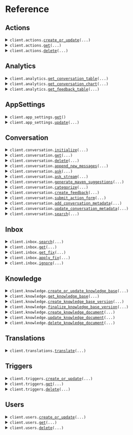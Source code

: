 # Reference
## Actions
<details><summary><code>client.actions.<a href="src/mavenagi/actions/client.py">create_or_update</a>(...)</code></summary>
<dl>
<dd>

#### 📝 Description

<dl>
<dd>

<dl>
<dd>

Update an action or create it if it doesn't exist
</dd>
</dl>
</dd>
</dl>

#### 🔌 Usage

<dl>
<dd>

<dl>
<dd>

```python
from mavenagi import MavenAGI
from mavenagi.commons import EntityIdBase, Precondition_Group, Precondition_User

client = MavenAGI(
    organization_id="YOUR_ORGANIZATION_ID",
    agent_id="YOUR_AGENT_ID",
    app_id="YOUR_APP_ID",
    app_secret="YOUR_APP_SECRET",
)
client.actions.create_or_update(
    action_id=EntityIdBase(
        reference_id="get-balance",
    ),
    name="Get the user's balance",
    description="This action calls an API to get the user's current balance.",
    user_interaction_required=False,
    user_form_parameters=[],
    precondition=Precondition_Group(
        operator="AND",
        preconditions=[
            Precondition_User(
                key="userKey",
            ),
            Precondition_User(
                key="userKey2",
            ),
        ],
    ),
    language="en",
)

```
</dd>
</dl>
</dd>
</dl>

#### ⚙️ Parameters

<dl>
<dd>

<dl>
<dd>

**action_id:** `EntityIdBase` — ID that uniquely identifies this action
    
</dd>
</dl>

<dl>
<dd>

**name:** `str` — The name of the action. This is displayed to the end user as part of forms when user interaction is required. It is also used to help Maven decide if the action is relevant to a conversation.
    
</dd>
</dl>

<dl>
<dd>

**description:** `str` — The description of the action. Must be less than 1024 characters. This helps Maven decide if the action is relevant to a conversation and is not displayed directly to the end user. Descriptions are used by the LLM.
    
</dd>
</dl>

<dl>
<dd>

**user_interaction_required:** `bool` — Whether the action requires user interaction to execute. If false, and all of the required action parameters are known, the LLM may call the action automatically. If true, an conversations ask call will return a BotActionFormResponse which must be submitted by an API caller. API callers must display a button with the buttonName label to confirm the user's intent.
    
</dd>
</dl>

<dl>
<dd>

**user_form_parameters:** `typing.Sequence[ActionParameter]` — The parameters that the action uses as input. An action will only be executed when all of the required parameters are provided. During execution, actions all have access to the full Conversation and User objects. Parameter values may be inferred from the user's conversation by the LLM.
    
</dd>
</dl>

<dl>
<dd>

**button_name:** `typing.Optional[str]` — When user interaction is required, the name of the button that is shown to the end user to confirm execution of the action. Defaults to "Submit" if not supplied.
    
</dd>
</dl>

<dl>
<dd>

**precondition:** `typing.Optional[Precondition]` — The preconditions that must be met for an action to be relevant to a conversation. Can be used to restrict actions to certain types of users.
    
</dd>
</dl>

<dl>
<dd>

**language:** `typing.Optional[str]` — The ISO 639-1 code for the language used in all fields of this action. Will be derived using the description's text if not specified.
    
</dd>
</dl>

<dl>
<dd>

**request_options:** `typing.Optional[RequestOptions]` — Request-specific configuration.
    
</dd>
</dl>
</dd>
</dl>


</dd>
</dl>
</details>

<details><summary><code>client.actions.<a href="src/mavenagi/actions/client.py">get</a>(...)</code></summary>
<dl>
<dd>

#### 📝 Description

<dl>
<dd>

<dl>
<dd>

Get an action by its supplied ID
</dd>
</dl>
</dd>
</dl>

#### 🔌 Usage

<dl>
<dd>

<dl>
<dd>

```python
from mavenagi import MavenAGI

client = MavenAGI(
    organization_id="YOUR_ORGANIZATION_ID",
    agent_id="YOUR_AGENT_ID",
    app_id="YOUR_APP_ID",
    app_secret="YOUR_APP_SECRET",
)
client.actions.get(
    action_reference_id="get-balance",
)

```
</dd>
</dl>
</dd>
</dl>

#### ⚙️ Parameters

<dl>
<dd>

<dl>
<dd>

**action_reference_id:** `str` — The reference ID of the action to get. All other entity ID fields are inferred from the request.
    
</dd>
</dl>

<dl>
<dd>

**request_options:** `typing.Optional[RequestOptions]` — Request-specific configuration.
    
</dd>
</dl>
</dd>
</dl>


</dd>
</dl>
</details>

<details><summary><code>client.actions.<a href="src/mavenagi/actions/client.py">delete</a>(...)</code></summary>
<dl>
<dd>

#### 📝 Description

<dl>
<dd>

<dl>
<dd>

Delete an action
</dd>
</dl>
</dd>
</dl>

#### 🔌 Usage

<dl>
<dd>

<dl>
<dd>

```python
from mavenagi import MavenAGI

client = MavenAGI(
    organization_id="YOUR_ORGANIZATION_ID",
    agent_id="YOUR_AGENT_ID",
    app_id="YOUR_APP_ID",
    app_secret="YOUR_APP_SECRET",
)
client.actions.delete(
    action_reference_id="get-balance",
)

```
</dd>
</dl>
</dd>
</dl>

#### ⚙️ Parameters

<dl>
<dd>

<dl>
<dd>

**action_reference_id:** `str` — The reference ID of the action to unregister. All other entity ID fields are inferred from the request.
    
</dd>
</dl>

<dl>
<dd>

**request_options:** `typing.Optional[RequestOptions]` — Request-specific configuration.
    
</dd>
</dl>
</dd>
</dl>


</dd>
</dl>
</details>

## Analytics
<details><summary><code>client.analytics.<a href="src/mavenagi/analytics/client.py">get_conversation_table</a>(...)</code></summary>
<dl>
<dd>

#### 📝 Description

<dl>
<dd>

<dl>
<dd>

Retrieves structured conversation data formatted as a table, allowing users to group, filter, and define specific metrics to display as columns.
</dd>
</dl>
</dd>
</dl>

#### 🔌 Usage

<dl>
<dd>

<dl>
<dd>

```python
from mavenagi import MavenAGI
from mavenagi.analytics import (
    ConversationColumnDefinition,
    ConversationGroupBy,
    ConversationMetric_Average,
    ConversationMetric_Count,
    ConversationMetric_Percentile,
)
from mavenagi.conversation import ConversationFilter

client = MavenAGI(
    organization_id="YOUR_ORGANIZATION_ID",
    agent_id="YOUR_AGENT_ID",
    app_id="YOUR_APP_ID",
    app_secret="YOUR_APP_SECRET",
)
client.analytics.get_conversation_table(
    conversation_filter=ConversationFilter(
        languages=["en", "es"],
    ),
    time_grouping="DAY",
    field_groupings=[
        ConversationGroupBy(
            field="Category",
        )
    ],
    column_definitions=[
        ConversationColumnDefinition(
            header="count",
            metric=ConversationMetric_Count(),
        ),
        ConversationColumnDefinition(
            header="avg_first_response_time",
            metric=ConversationMetric_Average(
                target_field="FirstResponseTime",
            ),
        ),
        ConversationColumnDefinition(
            header="percentile_handle_time",
            metric=ConversationMetric_Percentile(
                target_field="HandleTime",
                percentile=25.0,
            ),
        ),
    ],
)

```
</dd>
</dl>
</dd>
</dl>

#### ⚙️ Parameters

<dl>
<dd>

<dl>
<dd>

**field_groupings:** `typing.Sequence[ConversationGroupBy]` 

Specifies the fields by which data should be grouped. Each unique combination forms a row.
If multiple fields are provided, the result is grouped by their unique value combinations.
If empty, all data is aggregated into a single row. |
Note: The field `CreatedAt` should not be used here, all time-based grouping should be done using the `timeGrouping` field.
    
</dd>
</dl>

<dl>
<dd>

**column_definitions:** `typing.Sequence[ConversationColumnDefinition]` — Specifies the metrics to be displayed as columns. Column headers act as keys, with computed metric values as their mapped values. There needs to be at least one column definition in the table request.
    
</dd>
</dl>

<dl>
<dd>

**time_grouping:** `typing.Optional[TimeInterval]` — Defines the time interval for grouping data. If specified, data is grouped accordingly  based on the time they were created. Example: If set to "DAY," data will be aggregated by day.
    
</dd>
</dl>

<dl>
<dd>

**conversation_filter:** `typing.Optional[ConversationFilter]` — Optional filter applied to refine the conversation data before processing.
    
</dd>
</dl>

<dl>
<dd>

**request_options:** `typing.Optional[RequestOptions]` — Request-specific configuration.
    
</dd>
</dl>
</dd>
</dl>


</dd>
</dl>
</details>

<details><summary><code>client.analytics.<a href="src/mavenagi/analytics/client.py">get_conversation_chart</a>(...)</code></summary>
<dl>
<dd>

#### 📝 Description

<dl>
<dd>

<dl>
<dd>

Fetches conversation data visualized in a chart format. Supported chart types include pie chart, date histogram, and stacked bar charts.
</dd>
</dl>
</dd>
</dl>

#### 🔌 Usage

<dl>
<dd>

<dl>
<dd>

```python
from mavenagi import MavenAGI
from mavenagi.analytics import (
    ConversationChartRequest_BarChart,
    ConversationGroupBy,
    ConversationMetric_Count,
)
from mavenagi.conversation import ConversationFilter

client = MavenAGI(
    organization_id="YOUR_ORGANIZATION_ID",
    agent_id="YOUR_AGENT_ID",
    app_id="YOUR_APP_ID",
    app_secret="YOUR_APP_SECRET",
)
client.analytics.get_conversation_chart(
    request=ConversationChartRequest_BarChart(
        conversation_filter=ConversationFilter(
            languages=["en", "es"],
        ),
        bar_definition=ConversationGroupBy(
            field="Category",
        ),
        metric=ConversationMetric_Count(),
        vertical_grouping=ConversationGroupBy(
            field="ResolutionStatus",
        ),
    ),
)

```
</dd>
</dl>
</dd>
</dl>

#### ⚙️ Parameters

<dl>
<dd>

<dl>
<dd>

**request:** `ConversationChartRequest` 
    
</dd>
</dl>

<dl>
<dd>

**request_options:** `typing.Optional[RequestOptions]` — Request-specific configuration.
    
</dd>
</dl>
</dd>
</dl>


</dd>
</dl>
</details>

<details><summary><code>client.analytics.<a href="src/mavenagi/analytics/client.py">get_feedback_table</a>(...)</code></summary>
<dl>
<dd>

#### 📝 Description

<dl>
<dd>

<dl>
<dd>

Retrieves structured feedback data formatted as a table, allowing users to group, filter,  and define specific metrics to display as columns.
</dd>
</dl>
</dd>
</dl>

#### 🔌 Usage

<dl>
<dd>

<dl>
<dd>

```python
from mavenagi import MavenAGI
from mavenagi.analytics import (
    FeedbackColumnDefinition,
    FeedbackGroupBy,
    FeedbackMetric_Count,
)
from mavenagi.conversation import FeedbackFilter

client = MavenAGI(
    organization_id="YOUR_ORGANIZATION_ID",
    agent_id="YOUR_AGENT_ID",
    app_id="YOUR_APP_ID",
    app_secret="YOUR_APP_SECRET",
)
client.analytics.get_feedback_table(
    feedback_filter=FeedbackFilter(
        types=["THUMBS_UP", "INSERT"],
    ),
    field_groupings=[
        FeedbackGroupBy(
            field="CreatedBy",
        )
    ],
    column_definitions=[
        FeedbackColumnDefinition(
            header="feedback_count",
            metric=FeedbackMetric_Count(),
        )
    ],
)

```
</dd>
</dl>
</dd>
</dl>

#### ⚙️ Parameters

<dl>
<dd>

<dl>
<dd>

**field_groupings:** `typing.Sequence[FeedbackGroupBy]` 

Specifies the fields by which data should be grouped. Each unique combination forms a row. 
If multiple fields are provided, the result is grouped by their unique value combinations. 
If empty, all data is aggregated into a single row. 
Note: The field CreatedAt should not be used here, all the time-based grouping should be done using the timeGrouping field.
    
</dd>
</dl>

<dl>
<dd>

**column_definitions:** `typing.Sequence[FeedbackColumnDefinition]` 

Specifies the metrics to be displayed as columns.
Column headers act as keys, with computed metric values as their mapped values.
There needs to be at least one column definition in the table request.
    
</dd>
</dl>

<dl>
<dd>

**time_grouping:** `typing.Optional[TimeInterval]` 

Defines the time interval for grouping data. If specified, data is grouped accordingly based on the time they were created.
 Example: If set to "DAY," data will be aggregated by day.
    
</dd>
</dl>

<dl>
<dd>

**feedback_filter:** `typing.Optional[FeedbackFilter]` — Optional filter applied to refine the feedback data before processing.
    
</dd>
</dl>

<dl>
<dd>

**request_options:** `typing.Optional[RequestOptions]` — Request-specific configuration.
    
</dd>
</dl>
</dd>
</dl>


</dd>
</dl>
</details>

## AppSettings
<details><summary><code>client.app_settings.<a href="src/mavenagi/app_settings/client.py">get</a>()</code></summary>
<dl>
<dd>

#### 📝 Description

<dl>
<dd>

<dl>
<dd>

Get app settings set during installation
</dd>
</dl>
</dd>
</dl>

#### 🔌 Usage

<dl>
<dd>

<dl>
<dd>

```python
from mavenagi import MavenAGI

client = MavenAGI(
    organization_id="YOUR_ORGANIZATION_ID",
    agent_id="YOUR_AGENT_ID",
    app_id="YOUR_APP_ID",
    app_secret="YOUR_APP_SECRET",
)
client.app_settings.get()

```
</dd>
</dl>
</dd>
</dl>

#### ⚙️ Parameters

<dl>
<dd>

<dl>
<dd>

**request_options:** `typing.Optional[RequestOptions]` — Request-specific configuration.
    
</dd>
</dl>
</dd>
</dl>


</dd>
</dl>
</details>

<details><summary><code>client.app_settings.<a href="src/mavenagi/app_settings/client.py">update</a>(...)</code></summary>
<dl>
<dd>

#### 📝 Description

<dl>
<dd>

<dl>
<dd>

Update app settings. Performs a merge of the provided settings with the existing app settings.

- If a new key is provided, it will be added to the app settings.
- If an existing key is provided, it will be updated.
- No keys will be removed.

Note that if an array value is provided it will fully replace an existing value as arrays cannot be merged.
</dd>
</dl>
</dd>
</dl>

#### 🔌 Usage

<dl>
<dd>

<dl>
<dd>

```python
from mavenagi import MavenAGI

client = MavenAGI(
    organization_id="YOUR_ORGANIZATION_ID",
    agent_id="YOUR_AGENT_ID",
    app_id="YOUR_APP_ID",
    app_secret="YOUR_APP_SECRET",
)
client.app_settings.update(
    request={"string": {"key": "value"}},
)

```
</dd>
</dl>
</dd>
</dl>

#### ⚙️ Parameters

<dl>
<dd>

<dl>
<dd>

**request:** `typing.Dict[str, typing.Optional[typing.Any]]` 
    
</dd>
</dl>

<dl>
<dd>

**request_options:** `typing.Optional[RequestOptions]` — Request-specific configuration.
    
</dd>
</dl>
</dd>
</dl>


</dd>
</dl>
</details>

## Conversation
<details><summary><code>client.conversation.<a href="src/mavenagi/conversation/client.py">initialize</a>(...)</code></summary>
<dl>
<dd>

#### 📝 Description

<dl>
<dd>

<dl>
<dd>

Initialize a new conversation. 
Only required if the ask request wishes to supply conversation level data or when syncing to external systems.

Conversations can not be modified using this API. If the conversation already exists then the existing conversation will be returned.

After initialization,
- metadata can be changed using the `updateConversationMetadata` API.
- messages can be added to the conversation with the `appendNewMessages` or `ask` APIs.
</dd>
</dl>
</dd>
</dl>

#### 🔌 Usage

<dl>
<dd>

<dl>
<dd>

```python
from mavenagi import MavenAGI
from mavenagi.commons import EntityIdBase
from mavenagi.conversation import ConversationMessageRequest

client = MavenAGI(
    organization_id="YOUR_ORGANIZATION_ID",
    agent_id="YOUR_AGENT_ID",
    app_id="YOUR_APP_ID",
    app_secret="YOUR_APP_SECRET",
)
client.conversation.initialize(
    conversation_id=EntityIdBase(
        reference_id="referenceId",
    ),
    messages=[
        ConversationMessageRequest(
            user_id=EntityIdBase(
                reference_id="referenceId",
            ),
            text="text",
            user_message_type="USER",
            conversation_message_id=EntityIdBase(
                reference_id="referenceId",
            ),
        ),
        ConversationMessageRequest(
            user_id=EntityIdBase(
                reference_id="referenceId",
            ),
            text="text",
            user_message_type="USER",
            conversation_message_id=EntityIdBase(
                reference_id="referenceId",
            ),
        ),
    ],
)

```
</dd>
</dl>
</dd>
</dl>

#### ⚙️ Parameters

<dl>
<dd>

<dl>
<dd>

**conversation_id:** `EntityIdBase` — An externally supplied ID to uniquely identify this conversation
    
</dd>
</dl>

<dl>
<dd>

**messages:** `typing.Sequence[ConversationMessageRequest]` — The messages in the conversation
    
</dd>
</dl>

<dl>
<dd>

**response_config:** `typing.Optional[ResponseConfig]` — Optional configurations for responses to this conversation
    
</dd>
</dl>

<dl>
<dd>

**subject:** `typing.Optional[str]` — The subject of the conversation
    
</dd>
</dl>

<dl>
<dd>

**url:** `typing.Optional[str]` — The url of the conversation
    
</dd>
</dl>

<dl>
<dd>

**created_at:** `typing.Optional[dt.datetime]` — The date and time the conversation was created
    
</dd>
</dl>

<dl>
<dd>

**updated_at:** `typing.Optional[dt.datetime]` — The date and time the conversation was last updated
    
</dd>
</dl>

<dl>
<dd>

**tags:** `typing.Optional[typing.Set[str]]` — The tags of the conversation. Used for filtering in Agent Designer.
    
</dd>
</dl>

<dl>
<dd>

**metadata:** `typing.Optional[typing.Dict[str, str]]` — The metadata of the conversation supplied by the app which created the conversation.
    
</dd>
</dl>

<dl>
<dd>

**request_options:** `typing.Optional[RequestOptions]` — Request-specific configuration.
    
</dd>
</dl>
</dd>
</dl>


</dd>
</dl>
</details>

<details><summary><code>client.conversation.<a href="src/mavenagi/conversation/client.py">get</a>(...)</code></summary>
<dl>
<dd>

#### 📝 Description

<dl>
<dd>

<dl>
<dd>

Get a conversation
</dd>
</dl>
</dd>
</dl>

#### 🔌 Usage

<dl>
<dd>

<dl>
<dd>

```python
from mavenagi import MavenAGI

client = MavenAGI(
    organization_id="YOUR_ORGANIZATION_ID",
    agent_id="YOUR_AGENT_ID",
    app_id="YOUR_APP_ID",
    app_secret="YOUR_APP_SECRET",
)
client.conversation.get(
    conversation_id="conversationId",
)

```
</dd>
</dl>
</dd>
</dl>

#### ⚙️ Parameters

<dl>
<dd>

<dl>
<dd>

**conversation_id:** `str` — The ID of the conversation to get
    
</dd>
</dl>

<dl>
<dd>

**app_id:** `typing.Optional[str]` — The App ID of the conversation to get. If not provided the ID of the calling app will be used.
    
</dd>
</dl>

<dl>
<dd>

**request_options:** `typing.Optional[RequestOptions]` — Request-specific configuration.
    
</dd>
</dl>
</dd>
</dl>


</dd>
</dl>
</details>

<details><summary><code>client.conversation.<a href="src/mavenagi/conversation/client.py">delete</a>(...)</code></summary>
<dl>
<dd>

#### 📝 Description

<dl>
<dd>

<dl>
<dd>

Wipes a conversation of all user data. 
The conversation ID will still exist and non-user specific data will still be retained. 
Attempts to modify or add messages to the conversation will throw an error. 

<Warning>This is a destructive operation and cannot be undone. <br/><br/>
The exact fields cleared include: the conversation subject, userRequest, agentResponse. 
As well as the text response, followup questions, and backend LLM prompt of all messages.</Warning>
</dd>
</dl>
</dd>
</dl>

#### 🔌 Usage

<dl>
<dd>

<dl>
<dd>

```python
from mavenagi import MavenAGI

client = MavenAGI(
    organization_id="YOUR_ORGANIZATION_ID",
    agent_id="YOUR_AGENT_ID",
    app_id="YOUR_APP_ID",
    app_secret="YOUR_APP_SECRET",
)
client.conversation.delete(
    conversation_id="conversation-0",
    reason="GDPR deletion request 1234.",
)

```
</dd>
</dl>
</dd>
</dl>

#### ⚙️ Parameters

<dl>
<dd>

<dl>
<dd>

**conversation_id:** `str` — The ID of the conversation to delete
    
</dd>
</dl>

<dl>
<dd>

**reason:** `str` — The reason for deleting the conversation. This message will replace all user messages in the conversation.
    
</dd>
</dl>

<dl>
<dd>

**app_id:** `typing.Optional[str]` — The App ID of the conversation to delete. If not provided the ID of the calling app will be used.
    
</dd>
</dl>

<dl>
<dd>

**request_options:** `typing.Optional[RequestOptions]` — Request-specific configuration.
    
</dd>
</dl>
</dd>
</dl>


</dd>
</dl>
</details>

<details><summary><code>client.conversation.<a href="src/mavenagi/conversation/client.py">append_new_messages</a>(...)</code></summary>
<dl>
<dd>

#### 📝 Description

<dl>
<dd>

<dl>
<dd>

Append messages to an existing conversation. The conversation must be initialized first. If a message with the same ID already exists, it will be ignored. Messages do not allow modification.
</dd>
</dl>
</dd>
</dl>

#### 🔌 Usage

<dl>
<dd>

<dl>
<dd>

```python
from mavenagi import MavenAGI
from mavenagi.commons import EntityIdBase
from mavenagi.conversation import ConversationMessageRequest

client = MavenAGI(
    organization_id="YOUR_ORGANIZATION_ID",
    agent_id="YOUR_AGENT_ID",
    app_id="YOUR_APP_ID",
    app_secret="YOUR_APP_SECRET",
)
client.conversation.append_new_messages(
    conversation_id="conversationId",
    request=[
        ConversationMessageRequest(
            user_id=EntityIdBase(
                reference_id="referenceId",
            ),
            text="text",
            user_message_type="USER",
            conversation_message_id=EntityIdBase(
                reference_id="referenceId",
            ),
        ),
        ConversationMessageRequest(
            user_id=EntityIdBase(
                reference_id="referenceId",
            ),
            text="text",
            user_message_type="USER",
            conversation_message_id=EntityIdBase(
                reference_id="referenceId",
            ),
        ),
    ],
)

```
</dd>
</dl>
</dd>
</dl>

#### ⚙️ Parameters

<dl>
<dd>

<dl>
<dd>

**conversation_id:** `str` — The ID of the conversation to append messages to
    
</dd>
</dl>

<dl>
<dd>

**request:** `typing.Sequence[ConversationMessageRequest]` 
    
</dd>
</dl>

<dl>
<dd>

**request_options:** `typing.Optional[RequestOptions]` — Request-specific configuration.
    
</dd>
</dl>
</dd>
</dl>


</dd>
</dl>
</details>

<details><summary><code>client.conversation.<a href="src/mavenagi/conversation/client.py">ask</a>(...)</code></summary>
<dl>
<dd>

#### 📝 Description

<dl>
<dd>

<dl>
<dd>

Get an answer from Maven for a given user question. If the user question or its answer already exists, 
they will be reused and will not be updated. Messages do not allow modification once generated. 

Concurrency Behavior:
- If another API call is made for the same user question while a response is mid-stream, partial answers may be returned.
- The second caller will receive a truncated or partial response depending on where the first stream is in its processing. The first caller's stream will remain unaffected and continue delivering the full response.

Known Limitation:
- The API does not currently expose metadata indicating whether a response or message is incomplete. This will be addressed in a future update.
</dd>
</dl>
</dd>
</dl>

#### 🔌 Usage

<dl>
<dd>

<dl>
<dd>

```python
from mavenagi import MavenAGI
from mavenagi.commons import EntityIdBase
from mavenagi.conversation import Attachment

client = MavenAGI(
    organization_id="YOUR_ORGANIZATION_ID",
    agent_id="YOUR_AGENT_ID",
    app_id="YOUR_APP_ID",
    app_secret="YOUR_APP_SECRET",
)
client.conversation.ask(
    conversation_id="conversation-0",
    conversation_message_id=EntityIdBase(
        reference_id="message-0",
    ),
    user_id=EntityIdBase(
        reference_id="user-0",
    ),
    text="How do I reset my password?",
    attachments=[
        Attachment(
            type="image/png",
            content="iVBORw0KGgo...",
        )
    ],
    transient_data={"userToken": "abcdef123", "queryApiKey": "foobar456"},
)

```
</dd>
</dl>
</dd>
</dl>

#### ⚙️ Parameters

<dl>
<dd>

<dl>
<dd>

**conversation_id:** `str` — The ID of a new or existing conversation to use as context for the question
    
</dd>
</dl>

<dl>
<dd>

**conversation_message_id:** `EntityIdBase` — Externally supplied ID to uniquely identify this message within the conversation. If a message with this ID already exists it will be reused and will not be updated.
    
</dd>
</dl>

<dl>
<dd>

**user_id:** `EntityIdBase` — Externally supplied ID to uniquely identify the user that created this message
    
</dd>
</dl>

<dl>
<dd>

**text:** `str` — The text of the message
    
</dd>
</dl>

<dl>
<dd>

**attachments:** `typing.Optional[typing.Sequence[Attachment]]` — The attachments to the message.
    
</dd>
</dl>

<dl>
<dd>

**transient_data:** `typing.Optional[typing.Dict[str, str]]` — Transient data which the Maven platform will not persist. This data will only be forwarded to actions taken by this ask request. For example, one may put in user tokens as transient data.
    
</dd>
</dl>

<dl>
<dd>

**request_options:** `typing.Optional[RequestOptions]` — Request-specific configuration.
    
</dd>
</dl>
</dd>
</dl>


</dd>
</dl>
</details>

<details><summary><code>client.conversation.<a href="src/mavenagi/conversation/client.py">ask_stream</a>(...)</code></summary>
<dl>
<dd>

#### 📝 Description

<dl>
<dd>

<dl>
<dd>

Get an answer from Maven for a given user question with a streaming response. The response will be sent as a stream of events. 
The text portions of stream responses should be concatenated to form the full response text. 
Action and metadata events should overwrite past data and do not need concatenation.

If the user question or its answer already exists, they will be reused and will not be updated. 
Messages do not allow modification once generated.
        
Concurrency Behavior:
- If another API call is made for the same user question while a response is mid-stream, partial answers may be returned.
- The second caller will receive a truncated or partial response depending on where the first stream is in its processing. The first caller's stream will remain unaffected and continue delivering the full response.

Known Limitation:
- The API does not currently expose metadata indicating whether a response or message is incomplete. This will be addressed in a future update.
</dd>
</dl>
</dd>
</dl>

#### 🔌 Usage

<dl>
<dd>

<dl>
<dd>

```python
from mavenagi import MavenAGI
from mavenagi.commons import EntityIdBase
from mavenagi.conversation import Attachment

client = MavenAGI(
    organization_id="YOUR_ORGANIZATION_ID",
    agent_id="YOUR_AGENT_ID",
    app_id="YOUR_APP_ID",
    app_secret="YOUR_APP_SECRET",
)
response = client.conversation.ask_stream(
    conversation_id="conversation-0",
    conversation_message_id=EntityIdBase(
        reference_id="message-0",
    ),
    user_id=EntityIdBase(
        reference_id="user-0",
    ),
    text="How do I reset my password?",
    attachments=[
        Attachment(
            type="image/png",
            content="iVBORw0KGgo...",
        )
    ],
    transient_data={"userToken": "abcdef123", "queryApiKey": "foobar456"},
)
for chunk in response:
    yield chunk

```
</dd>
</dl>
</dd>
</dl>

#### ⚙️ Parameters

<dl>
<dd>

<dl>
<dd>

**conversation_id:** `str` — The ID of a new or existing conversation to use as context for the question
    
</dd>
</dl>

<dl>
<dd>

**conversation_message_id:** `EntityIdBase` — Externally supplied ID to uniquely identify this message within the conversation. If a message with this ID already exists it will be reused and will not be updated.
    
</dd>
</dl>

<dl>
<dd>

**user_id:** `EntityIdBase` — Externally supplied ID to uniquely identify the user that created this message
    
</dd>
</dl>

<dl>
<dd>

**text:** `str` — The text of the message
    
</dd>
</dl>

<dl>
<dd>

**attachments:** `typing.Optional[typing.Sequence[Attachment]]` — The attachments to the message.
    
</dd>
</dl>

<dl>
<dd>

**transient_data:** `typing.Optional[typing.Dict[str, str]]` — Transient data which the Maven platform will not persist. This data will only be forwarded to actions taken by this ask request. For example, one may put in user tokens as transient data.
    
</dd>
</dl>

<dl>
<dd>

**request_options:** `typing.Optional[RequestOptions]` — Request-specific configuration.
    
</dd>
</dl>
</dd>
</dl>


</dd>
</dl>
</details>

<details><summary><code>client.conversation.<a href="src/mavenagi/conversation/client.py">generate_maven_suggestions</a>(...)</code></summary>
<dl>
<dd>

#### 📝 Description

<dl>
<dd>

<dl>
<dd>

This method is deprecated and will be removed in a future release. Use either `ask` or `askStream` instead.
</dd>
</dl>
</dd>
</dl>

#### 🔌 Usage

<dl>
<dd>

<dl>
<dd>

```python
from mavenagi import MavenAGI
from mavenagi.commons import EntityIdBase

client = MavenAGI(
    organization_id="YOUR_ORGANIZATION_ID",
    agent_id="YOUR_AGENT_ID",
    app_id="YOUR_APP_ID",
    app_secret="YOUR_APP_SECRET",
)
client.conversation.generate_maven_suggestions(
    conversation_id="conversationId",
    conversation_message_ids=[
        EntityIdBase(
            reference_id="referenceId",
        ),
        EntityIdBase(
            reference_id="referenceId",
        ),
    ],
)

```
</dd>
</dl>
</dd>
</dl>

#### ⚙️ Parameters

<dl>
<dd>

<dl>
<dd>

**conversation_id:** `str` — The ID of a conversation the messages belong to
    
</dd>
</dl>

<dl>
<dd>

**conversation_message_ids:** `typing.Sequence[EntityIdBase]` — The message ids to generate a suggested response for. One suggestion will be generated for each message id.
    
</dd>
</dl>

<dl>
<dd>

**request_options:** `typing.Optional[RequestOptions]` — Request-specific configuration.
    
</dd>
</dl>
</dd>
</dl>


</dd>
</dl>
</details>

<details><summary><code>client.conversation.<a href="src/mavenagi/conversation/client.py">categorize</a>(...)</code></summary>
<dl>
<dd>

#### 📝 Description

<dl>
<dd>

<dl>
<dd>

Uses an LLM flow to categorize the conversation. Experimental.
</dd>
</dl>
</dd>
</dl>

#### 🔌 Usage

<dl>
<dd>

<dl>
<dd>

```python
from mavenagi import MavenAGI

client = MavenAGI(
    organization_id="YOUR_ORGANIZATION_ID",
    agent_id="YOUR_AGENT_ID",
    app_id="YOUR_APP_ID",
    app_secret="YOUR_APP_SECRET",
)
client.conversation.categorize(
    conversation_id="conversationId",
)

```
</dd>
</dl>
</dd>
</dl>

#### ⚙️ Parameters

<dl>
<dd>

<dl>
<dd>

**conversation_id:** `str` — The ID of the conversation to categorize
    
</dd>
</dl>

<dl>
<dd>

**request_options:** `typing.Optional[RequestOptions]` — Request-specific configuration.
    
</dd>
</dl>
</dd>
</dl>


</dd>
</dl>
</details>

<details><summary><code>client.conversation.<a href="src/mavenagi/conversation/client.py">create_feedback</a>(...)</code></summary>
<dl>
<dd>

#### 📝 Description

<dl>
<dd>

<dl>
<dd>

Update feedback or create it if it doesn't exist
</dd>
</dl>
</dd>
</dl>

#### 🔌 Usage

<dl>
<dd>

<dl>
<dd>

```python
from mavenagi import MavenAGI
from mavenagi.commons import EntityIdBase

client = MavenAGI(
    organization_id="YOUR_ORGANIZATION_ID",
    agent_id="YOUR_AGENT_ID",
    app_id="YOUR_APP_ID",
    app_secret="YOUR_APP_SECRET",
)
client.conversation.create_feedback(
    feedback_id=EntityIdBase(
        reference_id="feedback-0",
    ),
    user_id=EntityIdBase(
        reference_id="user-0",
    ),
    conversation_id=EntityIdBase(
        reference_id="conversation-0",
    ),
    conversation_message_id=EntityIdBase(
        reference_id="message-1",
    ),
    type="THUMBS_UP",
    text="Great answer!",
)

```
</dd>
</dl>
</dd>
</dl>

#### ⚙️ Parameters

<dl>
<dd>

<dl>
<dd>

**feedback_id:** `EntityIdBase` — The ID that uniquely identifies this feedback
    
</dd>
</dl>

<dl>
<dd>

**conversation_id:** `EntityIdBase` — The ID that uniquely identifies the the conversation the feedback is about
    
</dd>
</dl>

<dl>
<dd>

**conversation_message_id:** `EntityIdBase` — The ID that uniquely identifies the message within the conversation the feedback is about
    
</dd>
</dl>

<dl>
<dd>

**type:** `FeedbackType` — The type of feedback
    
</dd>
</dl>

<dl>
<dd>

**user_id:** `typing.Optional[EntityIdBase]` — The ID of the user who is creating the feedback
    
</dd>
</dl>

<dl>
<dd>

**text:** `typing.Optional[str]` — The feedback text
    
</dd>
</dl>

<dl>
<dd>

**request_options:** `typing.Optional[RequestOptions]` — Request-specific configuration.
    
</dd>
</dl>
</dd>
</dl>


</dd>
</dl>
</details>

<details><summary><code>client.conversation.<a href="src/mavenagi/conversation/client.py">submit_action_form</a>(...)</code></summary>
<dl>
<dd>

#### 📝 Description

<dl>
<dd>

<dl>
<dd>

Submit a filled out action form
</dd>
</dl>
</dd>
</dl>

#### 🔌 Usage

<dl>
<dd>

<dl>
<dd>

```python
from mavenagi import MavenAGI

client = MavenAGI(
    organization_id="YOUR_ORGANIZATION_ID",
    agent_id="YOUR_AGENT_ID",
    app_id="YOUR_APP_ID",
    app_secret="YOUR_APP_SECRET",
)
client.conversation.submit_action_form(
    conversation_id="conversationId",
    action_form_id="actionFormId",
    parameters={"parameters": {"key": "value"}},
)

```
</dd>
</dl>
</dd>
</dl>

#### ⚙️ Parameters

<dl>
<dd>

<dl>
<dd>

**conversation_id:** `str` — The ID of a conversation the form being submitted belongs to
    
</dd>
</dl>

<dl>
<dd>

**action_form_id:** `str` 
    
</dd>
</dl>

<dl>
<dd>

**parameters:** `typing.Dict[str, typing.Optional[typing.Any]]` — Map of parameter IDs to values provided by the user. All required action fields must be provided.
    
</dd>
</dl>

<dl>
<dd>

**transient_data:** `typing.Optional[typing.Dict[str, str]]` — Transient data which the Maven platform will not persist. This data will only be forwarded to actions taken. For example, one may put in user tokens as transient data.
    
</dd>
</dl>

<dl>
<dd>

**request_options:** `typing.Optional[RequestOptions]` — Request-specific configuration.
    
</dd>
</dl>
</dd>
</dl>


</dd>
</dl>
</details>

<details><summary><code>client.conversation.<a href="src/mavenagi/conversation/client.py">add_conversation_metadata</a>(...)</code></summary>
<dl>
<dd>

#### 📝 Description

<dl>
<dd>

<dl>
<dd>

Replaced by `updateConversationMetadata`. 

Adds metadata to an existing conversation. If a metadata field already exists, it will be overwritten.
</dd>
</dl>
</dd>
</dl>

#### 🔌 Usage

<dl>
<dd>

<dl>
<dd>

```python
from mavenagi import MavenAGI

client = MavenAGI(
    organization_id="YOUR_ORGANIZATION_ID",
    agent_id="YOUR_AGENT_ID",
    app_id="YOUR_APP_ID",
    app_secret="YOUR_APP_SECRET",
)
client.conversation.add_conversation_metadata(
    conversation_id="conversationId",
    request={"string": "string"},
)

```
</dd>
</dl>
</dd>
</dl>

#### ⚙️ Parameters

<dl>
<dd>

<dl>
<dd>

**conversation_id:** `str` — The ID of a conversation the metadata being added belongs to
    
</dd>
</dl>

<dl>
<dd>

**request:** `typing.Dict[str, str]` 
    
</dd>
</dl>

<dl>
<dd>

**request_options:** `typing.Optional[RequestOptions]` — Request-specific configuration.
    
</dd>
</dl>
</dd>
</dl>


</dd>
</dl>
</details>

<details><summary><code>client.conversation.<a href="src/mavenagi/conversation/client.py">update_conversation_metadata</a>(...)</code></summary>
<dl>
<dd>

#### 📝 Description

<dl>
<dd>

<dl>
<dd>

Update metadata supplied by the calling application for an existing conversation. 
Does not modify metadata saved by other apps.

If a metadata field already exists for the calling app, it will be overwritten. 
If it does not exist, it will be added. Will not remove metadata fields.

Returns all metadata saved by any app on the conversation.
</dd>
</dl>
</dd>
</dl>

#### 🔌 Usage

<dl>
<dd>

<dl>
<dd>

```python
from mavenagi import MavenAGI

client = MavenAGI(
    organization_id="YOUR_ORGANIZATION_ID",
    agent_id="YOUR_AGENT_ID",
    app_id="YOUR_APP_ID",
    app_secret="YOUR_APP_SECRET",
)
client.conversation.update_conversation_metadata(
    conversation_id="conversation-0",
    app_id="conversation-owning-app",
    values={"key": "newValue"},
)

```
</dd>
</dl>
</dd>
</dl>

#### ⚙️ Parameters

<dl>
<dd>

<dl>
<dd>

**conversation_id:** `str` — The ID of the conversation to modify metadata for
    
</dd>
</dl>

<dl>
<dd>

**values:** `typing.Dict[str, str]` — The metadata values to add to the conversation.
    
</dd>
</dl>

<dl>
<dd>

**app_id:** `typing.Optional[str]` — The App ID of the conversation to modify metadata for. If not provided the ID of the calling app will be used.
    
</dd>
</dl>

<dl>
<dd>

**request_options:** `typing.Optional[RequestOptions]` — Request-specific configuration.
    
</dd>
</dl>
</dd>
</dl>


</dd>
</dl>
</details>

<details><summary><code>client.conversation.<a href="src/mavenagi/conversation/client.py">search</a>(...)</code></summary>
<dl>
<dd>

#### 📝 Description

<dl>
<dd>

<dl>
<dd>

Search conversations
</dd>
</dl>
</dd>
</dl>

#### 🔌 Usage

<dl>
<dd>

<dl>
<dd>

```python
from mavenagi import MavenAGI

client = MavenAGI(
    organization_id="YOUR_ORGANIZATION_ID",
    agent_id="YOUR_AGENT_ID",
    app_id="YOUR_APP_ID",
    app_secret="YOUR_APP_SECRET",
)
client.conversation.search()

```
</dd>
</dl>
</dd>
</dl>

#### ⚙️ Parameters

<dl>
<dd>

<dl>
<dd>

**sort:** `typing.Optional[ConversationField]` 
    
</dd>
</dl>

<dl>
<dd>

**filter:** `typing.Optional[ConversationFilter]` 
    
</dd>
</dl>

<dl>
<dd>

**page:** `typing.Optional[int]` — Page number to return, defaults to 0
    
</dd>
</dl>

<dl>
<dd>

**size:** `typing.Optional[int]` — The size of the page to return, defaults to 20
    
</dd>
</dl>

<dl>
<dd>

**sort_desc:** `typing.Optional[bool]` — Whether to sort descending, defaults to true
    
</dd>
</dl>

<dl>
<dd>

**request_options:** `typing.Optional[RequestOptions]` — Request-specific configuration.
    
</dd>
</dl>
</dd>
</dl>


</dd>
</dl>
</details>

## Inbox
<details><summary><code>client.inbox.<a href="src/mavenagi/inbox/client.py">search</a>(...)</code></summary>
<dl>
<dd>

#### 📝 Description

<dl>
<dd>

<dl>
<dd>

Retrieve a paginated list of inbox items for an agent.
</dd>
</dl>
</dd>
</dl>

#### 🔌 Usage

<dl>
<dd>

<dl>
<dd>

```python
from mavenagi import MavenAGI

client = MavenAGI(
    organization_id="YOUR_ORGANIZATION_ID",
    agent_id="YOUR_AGENT_ID",
    app_id="YOUR_APP_ID",
    app_secret="YOUR_APP_SECRET",
)
client.inbox.search()

```
</dd>
</dl>
</dd>
</dl>

#### ⚙️ Parameters

<dl>
<dd>

<dl>
<dd>

**statuses:** `typing.Optional[typing.Sequence[InboxItemStatus]]` — List of inbox item statuses to filter by.
    
</dd>
</dl>

<dl>
<dd>

**type:** `typing.Optional[typing.Sequence[InboxItemType]]` — List of inbox item types to filter by.
    
</dd>
</dl>

<dl>
<dd>

**created_after:** `typing.Optional[dt.datetime]` — Filter for items created after this timestamp.
    
</dd>
</dl>

<dl>
<dd>

**created_before:** `typing.Optional[dt.datetime]` — Filter for items created before this timestamp.
    
</dd>
</dl>

<dl>
<dd>

**page:** `typing.Optional[int]` — Page number to return, defaults to 0
    
</dd>
</dl>

<dl>
<dd>

**size:** `typing.Optional[int]` — The size of the page to return, defaults to 20
    
</dd>
</dl>

<dl>
<dd>

**request_options:** `typing.Optional[RequestOptions]` — Request-specific configuration.
    
</dd>
</dl>
</dd>
</dl>


</dd>
</dl>
</details>

<details><summary><code>client.inbox.<a href="src/mavenagi/inbox/client.py">get</a>(...)</code></summary>
<dl>
<dd>

#### 📝 Description

<dl>
<dd>

<dl>
<dd>

Retrieve details of a specific inbox item by its ID.
</dd>
</dl>
</dd>
</dl>

#### 🔌 Usage

<dl>
<dd>

<dl>
<dd>

```python
from mavenagi import MavenAGI

client = MavenAGI(
    organization_id="YOUR_ORGANIZATION_ID",
    agent_id="YOUR_AGENT_ID",
    app_id="YOUR_APP_ID",
    app_secret="YOUR_APP_SECRET",
)
client.inbox.get(
    inbox_item_id="inboxItemId",
    app_id="appId",
)

```
</dd>
</dl>
</dd>
</dl>

#### ⚙️ Parameters

<dl>
<dd>

<dl>
<dd>

**inbox_item_id:** `str` — The ID of the inbox item to get. All other entity ID fields are inferred from the request.
    
</dd>
</dl>

<dl>
<dd>

**app_id:** `str` — The App ID of the inbox item to retrieve
    
</dd>
</dl>

<dl>
<dd>

**request_options:** `typing.Optional[RequestOptions]` — Request-specific configuration.
    
</dd>
</dl>
</dd>
</dl>


</dd>
</dl>
</details>

<details><summary><code>client.inbox.<a href="src/mavenagi/inbox/client.py">get_fix</a>(...)</code></summary>
<dl>
<dd>

#### 📝 Description

<dl>
<dd>

<dl>
<dd>

Retrieve a suggested fix. Includes document information if the fix is a Missing Knowledge suggestion.
</dd>
</dl>
</dd>
</dl>

#### 🔌 Usage

<dl>
<dd>

<dl>
<dd>

```python
from mavenagi import MavenAGI

client = MavenAGI(
    organization_id="YOUR_ORGANIZATION_ID",
    agent_id="YOUR_AGENT_ID",
    app_id="YOUR_APP_ID",
    app_secret="YOUR_APP_SECRET",
)
client.inbox.get_fix(
    inbox_item_fix_id="inboxItemFixId",
    app_id="appId",
)

```
</dd>
</dl>
</dd>
</dl>

#### ⚙️ Parameters

<dl>
<dd>

<dl>
<dd>

**inbox_item_fix_id:** `str` — Unique identifier for the inbox fix.
    
</dd>
</dl>

<dl>
<dd>

**app_id:** `str` — The App ID of the inbox item fix to retrieve
    
</dd>
</dl>

<dl>
<dd>

**request_options:** `typing.Optional[RequestOptions]` — Request-specific configuration.
    
</dd>
</dl>
</dd>
</dl>


</dd>
</dl>
</details>

<details><summary><code>client.inbox.<a href="src/mavenagi/inbox/client.py">apply_fix</a>(...)</code></summary>
<dl>
<dd>

#### 📝 Description

<dl>
<dd>

<dl>
<dd>

Apply a fix to an inbox item with a specific document.
</dd>
</dl>
</dd>
</dl>

#### 🔌 Usage

<dl>
<dd>

<dl>
<dd>

```python
from mavenagi import MavenAGI

client = MavenAGI(
    organization_id="YOUR_ORGANIZATION_ID",
    agent_id="YOUR_AGENT_ID",
    app_id="YOUR_APP_ID",
    app_secret="YOUR_APP_SECRET",
)
client.inbox.apply_fix(
    inbox_item_fix_id="inboxItemFixId",
    app_id="appId",
)

```
</dd>
</dl>
</dd>
</dl>

#### ⚙️ Parameters

<dl>
<dd>

<dl>
<dd>

**inbox_item_fix_id:** `str` — Unique identifier for the inbox fix.
    
</dd>
</dl>

<dl>
<dd>

**app_id:** `str` 
    
</dd>
</dl>

<dl>
<dd>

**add_document_request:** `typing.Optional[AddDocumentFixRequest]` — Content for Add Document fixes
    
</dd>
</dl>

<dl>
<dd>

**request_options:** `typing.Optional[RequestOptions]` — Request-specific configuration.
    
</dd>
</dl>
</dd>
</dl>


</dd>
</dl>
</details>

<details><summary><code>client.inbox.<a href="src/mavenagi/inbox/client.py">ignore</a>(...)</code></summary>
<dl>
<dd>

#### 📝 Description

<dl>
<dd>

<dl>
<dd>

Ignore a specific inbox item by its ID.
</dd>
</dl>
</dd>
</dl>

#### 🔌 Usage

<dl>
<dd>

<dl>
<dd>

```python
from mavenagi import MavenAGI

client = MavenAGI(
    organization_id="YOUR_ORGANIZATION_ID",
    agent_id="YOUR_AGENT_ID",
    app_id="YOUR_APP_ID",
    app_secret="YOUR_APP_SECRET",
)
client.inbox.ignore(
    inbox_item_id="inboxItemId",
    app_id="appId",
)

```
</dd>
</dl>
</dd>
</dl>

#### ⚙️ Parameters

<dl>
<dd>

<dl>
<dd>

**inbox_item_id:** `str` — Unique identifier for the inbox item.
    
</dd>
</dl>

<dl>
<dd>

**app_id:** `str` — The App ID of the inbox item fix to ignore
    
</dd>
</dl>

<dl>
<dd>

**request_options:** `typing.Optional[RequestOptions]` — Request-specific configuration.
    
</dd>
</dl>
</dd>
</dl>


</dd>
</dl>
</details>

## Knowledge
<details><summary><code>client.knowledge.<a href="src/mavenagi/knowledge/client.py">create_or_update_knowledge_base</a>(...)</code></summary>
<dl>
<dd>

#### 📝 Description

<dl>
<dd>

<dl>
<dd>

Update a knowledge base or create it if it doesn't exist.
</dd>
</dl>
</dd>
</dl>

#### 🔌 Usage

<dl>
<dd>

<dl>
<dd>

```python
from mavenagi import MavenAGI
from mavenagi.commons import EntityIdBase

client = MavenAGI(
    organization_id="YOUR_ORGANIZATION_ID",
    agent_id="YOUR_AGENT_ID",
    app_id="YOUR_APP_ID",
    app_secret="YOUR_APP_SECRET",
)
client.knowledge.create_or_update_knowledge_base(
    knowledge_base_id=EntityIdBase(
        reference_id="help-center",
    ),
    name="Help center",
)

```
</dd>
</dl>
</dd>
</dl>

#### ⚙️ Parameters

<dl>
<dd>

<dl>
<dd>

**knowledge_base_id:** `EntityIdBase` — ID that uniquely identifies this knowledge base
    
</dd>
</dl>

<dl>
<dd>

**name:** `str` — The name of the knowledge base
    
</dd>
</dl>

<dl>
<dd>

**precondition:** `typing.Optional[Precondition]` — (Beta) The preconditions that must be met for knowledge base be relevant to a conversation. Can be used to limit knowledge to certain types of users.
    
</dd>
</dl>

<dl>
<dd>

**request_options:** `typing.Optional[RequestOptions]` — Request-specific configuration.
    
</dd>
</dl>
</dd>
</dl>


</dd>
</dl>
</details>

<details><summary><code>client.knowledge.<a href="src/mavenagi/knowledge/client.py">get_knowledge_base</a>(...)</code></summary>
<dl>
<dd>

#### 📝 Description

<dl>
<dd>

<dl>
<dd>

Get an existing knowledge base by its supplied ID
</dd>
</dl>
</dd>
</dl>

#### 🔌 Usage

<dl>
<dd>

<dl>
<dd>

```python
from mavenagi import MavenAGI

client = MavenAGI(
    organization_id="YOUR_ORGANIZATION_ID",
    agent_id="YOUR_AGENT_ID",
    app_id="YOUR_APP_ID",
    app_secret="YOUR_APP_SECRET",
)
client.knowledge.get_knowledge_base(
    knowledge_base_reference_id="help-center",
)

```
</dd>
</dl>
</dd>
</dl>

#### ⚙️ Parameters

<dl>
<dd>

<dl>
<dd>

**knowledge_base_reference_id:** `str` — The reference ID of the knowledge base to get. All other entity ID fields are inferred from the request.
    
</dd>
</dl>

<dl>
<dd>

**request_options:** `typing.Optional[RequestOptions]` — Request-specific configuration.
    
</dd>
</dl>
</dd>
</dl>


</dd>
</dl>
</details>

<details><summary><code>client.knowledge.<a href="src/mavenagi/knowledge/client.py">create_knowledge_base_version</a>(...)</code></summary>
<dl>
<dd>

#### 📝 Description

<dl>
<dd>

<dl>
<dd>

Create a new knowledge base version.

If an existing version is in progress, then that version will be finalized in an error state.
</dd>
</dl>
</dd>
</dl>

#### 🔌 Usage

<dl>
<dd>

<dl>
<dd>

```python
from mavenagi import MavenAGI

client = MavenAGI(
    organization_id="YOUR_ORGANIZATION_ID",
    agent_id="YOUR_AGENT_ID",
    app_id="YOUR_APP_ID",
    app_secret="YOUR_APP_SECRET",
)
client.knowledge.create_knowledge_base_version(
    knowledge_base_reference_id="help-center",
    type="FULL",
)

```
</dd>
</dl>
</dd>
</dl>

#### ⚙️ Parameters

<dl>
<dd>

<dl>
<dd>

**knowledge_base_reference_id:** `str` — The reference ID of the knowledge base to create a version for. All other entity ID fields are inferred from the request.
    
</dd>
</dl>

<dl>
<dd>

**type:** `KnowledgeBaseVersionType` — Indicates whether the completed version constitutes a full or partial refresh of the knowledge base. Deleting and updating documents is only supported for partial refreshes.
    
</dd>
</dl>

<dl>
<dd>

**request_options:** `typing.Optional[RequestOptions]` — Request-specific configuration.
    
</dd>
</dl>
</dd>
</dl>


</dd>
</dl>
</details>

<details><summary><code>client.knowledge.<a href="src/mavenagi/knowledge/client.py">finalize_knowledge_base_version</a>(...)</code></summary>
<dl>
<dd>

#### 📝 Description

<dl>
<dd>

<dl>
<dd>

Finalize the latest knowledge base version. Required to indicate the version is complete. Will throw an exception if the latest version is not in progress.
</dd>
</dl>
</dd>
</dl>

#### 🔌 Usage

<dl>
<dd>

<dl>
<dd>

```python
from mavenagi import MavenAGI

client = MavenAGI(
    organization_id="YOUR_ORGANIZATION_ID",
    agent_id="YOUR_AGENT_ID",
    app_id="YOUR_APP_ID",
    app_secret="YOUR_APP_SECRET",
)
client.knowledge.finalize_knowledge_base_version(
    knowledge_base_reference_id="help-center",
)

```
</dd>
</dl>
</dd>
</dl>

#### ⚙️ Parameters

<dl>
<dd>

<dl>
<dd>

**knowledge_base_reference_id:** `str` — The reference ID of the knowledge base to finalize a version for. All other entity ID fields are inferred from the request.
    
</dd>
</dl>

<dl>
<dd>

**request_options:** `typing.Optional[RequestOptions]` — Request-specific configuration.
    
</dd>
</dl>
</dd>
</dl>


</dd>
</dl>
</details>

<details><summary><code>client.knowledge.<a href="src/mavenagi/knowledge/client.py">create_knowledge_document</a>(...)</code></summary>
<dl>
<dd>

#### 📝 Description

<dl>
<dd>

<dl>
<dd>

Create knowledge document. Requires an existing knowledge base with an in progress version. Will throw an exception if the latest version is not in progress.
</dd>
</dl>
</dd>
</dl>

#### 🔌 Usage

<dl>
<dd>

<dl>
<dd>

```python
from mavenagi import MavenAGI
from mavenagi.commons import EntityIdBase

client = MavenAGI(
    organization_id="YOUR_ORGANIZATION_ID",
    agent_id="YOUR_AGENT_ID",
    app_id="YOUR_APP_ID",
    app_secret="YOUR_APP_SECRET",
)
client.knowledge.create_knowledge_document(
    knowledge_base_reference_id="help-center",
    knowledge_document_id=EntityIdBase(
        reference_id="getting-started",
    ),
    content_type="MARKDOWN",
    content="## Getting started\\nThis is a getting started guide for the help center.",
    title="Getting started",
)

```
</dd>
</dl>
</dd>
</dl>

#### ⚙️ Parameters

<dl>
<dd>

<dl>
<dd>

**knowledge_base_reference_id:** `str` — The reference ID of the knowledge base to create a document for. All other entity ID fields are inferred from the request.
    
</dd>
</dl>

<dl>
<dd>

**knowledge_document_id:** `EntityIdBase` — ID that uniquely identifies this knowledge document within its knowledge base
    
</dd>
</dl>

<dl>
<dd>

**content_type:** `KnowledgeDocumentContentType` 
    
</dd>
</dl>

<dl>
<dd>

**content:** `str` — The content of the document. Not shown directly to users. May be provided in HTML or markdown. HTML will be converted to markdown automatically. Images are not currently supported and will be ignored.
    
</dd>
</dl>

<dl>
<dd>

**title:** `str` — The title of the document. Will be shown as part of answers.
    
</dd>
</dl>

<dl>
<dd>

**url:** `typing.Optional[str]` — The URL of the document. Should be visible to end users. Will be shown as part of answers. Not used for crawling.
    
</dd>
</dl>

<dl>
<dd>

**language:** `typing.Optional[str]` — The document language. Must be a valid ISO 639-1 language code.
    
</dd>
</dl>

<dl>
<dd>

**created_at:** `typing.Optional[dt.datetime]` — The time at which this document was created.
    
</dd>
</dl>

<dl>
<dd>

**updated_at:** `typing.Optional[dt.datetime]` — The time at which this document was last modified.
    
</dd>
</dl>

<dl>
<dd>

**author:** `typing.Optional[str]` — The name of the author who created this document.
    
</dd>
</dl>

<dl>
<dd>

**request_options:** `typing.Optional[RequestOptions]` — Request-specific configuration.
    
</dd>
</dl>
</dd>
</dl>


</dd>
</dl>
</details>

<details><summary><code>client.knowledge.<a href="src/mavenagi/knowledge/client.py">update_knowledge_document</a>(...)</code></summary>
<dl>
<dd>

#### 📝 Description

<dl>
<dd>

<dl>
<dd>

Not yet implemented. Update knowledge document. Requires an existing knowledge base with an in progress version of type PARTIAL. Will throw an exception if the latest version is not in progress.
</dd>
</dl>
</dd>
</dl>

#### 🔌 Usage

<dl>
<dd>

<dl>
<dd>

```python
from mavenagi import MavenAGI
from mavenagi.commons import EntityIdBase

client = MavenAGI(
    organization_id="YOUR_ORGANIZATION_ID",
    agent_id="YOUR_AGENT_ID",
    app_id="YOUR_APP_ID",
    app_secret="YOUR_APP_SECRET",
)
client.knowledge.update_knowledge_document(
    knowledge_base_reference_id="help-center",
    knowledge_document_id=EntityIdBase(
        reference_id="getting-started",
    ),
    content_type="MARKDOWN",
    content="## Getting started\\nThis is a getting started guide for the help center.",
    title="Getting started",
)

```
</dd>
</dl>
</dd>
</dl>

#### ⚙️ Parameters

<dl>
<dd>

<dl>
<dd>

**knowledge_base_reference_id:** `str` — The reference ID of the knowledge base that contains the document to update. All other entity ID fields are inferred from the request.
    
</dd>
</dl>

<dl>
<dd>

**knowledge_document_id:** `EntityIdBase` — ID that uniquely identifies this knowledge document within its knowledge base
    
</dd>
</dl>

<dl>
<dd>

**content_type:** `KnowledgeDocumentContentType` 
    
</dd>
</dl>

<dl>
<dd>

**content:** `str` — The content of the document. Not shown directly to users. May be provided in HTML or markdown. HTML will be converted to markdown automatically. Images are not currently supported and will be ignored.
    
</dd>
</dl>

<dl>
<dd>

**title:** `str` — The title of the document. Will be shown as part of answers.
    
</dd>
</dl>

<dl>
<dd>

**url:** `typing.Optional[str]` — The URL of the document. Should be visible to end users. Will be shown as part of answers. Not used for crawling.
    
</dd>
</dl>

<dl>
<dd>

**language:** `typing.Optional[str]` — The document language. Must be a valid ISO 639-1 language code.
    
</dd>
</dl>

<dl>
<dd>

**created_at:** `typing.Optional[dt.datetime]` — The time at which this document was created.
    
</dd>
</dl>

<dl>
<dd>

**updated_at:** `typing.Optional[dt.datetime]` — The time at which this document was last modified.
    
</dd>
</dl>

<dl>
<dd>

**author:** `typing.Optional[str]` — The name of the author who created this document.
    
</dd>
</dl>

<dl>
<dd>

**request_options:** `typing.Optional[RequestOptions]` — Request-specific configuration.
    
</dd>
</dl>
</dd>
</dl>


</dd>
</dl>
</details>

<details><summary><code>client.knowledge.<a href="src/mavenagi/knowledge/client.py">delete_knowledge_document</a>(...)</code></summary>
<dl>
<dd>

#### 📝 Description

<dl>
<dd>

<dl>
<dd>

Not yet implemented. Delete knowledge document. Requires an existing knowledge base with an in progress version of type PARTIAL. Will throw an exception if the latest version is not in progress.
</dd>
</dl>
</dd>
</dl>

#### 🔌 Usage

<dl>
<dd>

<dl>
<dd>

```python
from mavenagi import MavenAGI

client = MavenAGI(
    organization_id="YOUR_ORGANIZATION_ID",
    agent_id="YOUR_AGENT_ID",
    app_id="YOUR_APP_ID",
    app_secret="YOUR_APP_SECRET",
)
client.knowledge.delete_knowledge_document(
    knowledge_base_reference_id="help-center",
    knowledge_document_reference_id="getting-started",
)

```
</dd>
</dl>
</dd>
</dl>

#### ⚙️ Parameters

<dl>
<dd>

<dl>
<dd>

**knowledge_base_reference_id:** `str` — The reference ID of the knowledge base that contains the document to delete. All other entity ID fields are inferred from the request
    
</dd>
</dl>

<dl>
<dd>

**knowledge_document_reference_id:** `str` — The reference ID of the knowledge document to delete. All other entity ID fields are inferred from the request.
    
</dd>
</dl>

<dl>
<dd>

**request_options:** `typing.Optional[RequestOptions]` — Request-specific configuration.
    
</dd>
</dl>
</dd>
</dl>


</dd>
</dl>
</details>

## Translations
<details><summary><code>client.translations.<a href="src/mavenagi/translations/client.py">translate</a>(...)</code></summary>
<dl>
<dd>

#### 📝 Description

<dl>
<dd>

<dl>
<dd>

Translate text from one language to another
</dd>
</dl>
</dd>
</dl>

#### 🔌 Usage

<dl>
<dd>

<dl>
<dd>

```python
from mavenagi import MavenAGI

client = MavenAGI(
    organization_id="YOUR_ORGANIZATION_ID",
    agent_id="YOUR_AGENT_ID",
    app_id="YOUR_APP_ID",
    app_secret="YOUR_APP_SECRET",
)
client.translations.translate(
    text="Hello world",
    target_language="es",
)

```
</dd>
</dl>
</dd>
</dl>

#### ⚙️ Parameters

<dl>
<dd>

<dl>
<dd>

**text:** `str` — The text to translate
    
</dd>
</dl>

<dl>
<dd>

**target_language:** `str` — The target language to translate to, in ISO 639-1 code format.
    
</dd>
</dl>

<dl>
<dd>

**request_options:** `typing.Optional[RequestOptions]` — Request-specific configuration.
    
</dd>
</dl>
</dd>
</dl>


</dd>
</dl>
</details>

## Triggers
<details><summary><code>client.triggers.<a href="src/mavenagi/triggers/client.py">create_or_update</a>(...)</code></summary>
<dl>
<dd>

#### 📝 Description

<dl>
<dd>

<dl>
<dd>

Update an event trigger or create it if it doesn't exist.
</dd>
</dl>
</dd>
</dl>

#### 🔌 Usage

<dl>
<dd>

<dl>
<dd>

```python
from mavenagi import MavenAGI
from mavenagi.commons import EntityIdBase

client = MavenAGI(
    organization_id="YOUR_ORGANIZATION_ID",
    agent_id="YOUR_AGENT_ID",
    app_id="YOUR_APP_ID",
    app_secret="YOUR_APP_SECRET",
)
client.triggers.create_or_update(
    trigger_id=EntityIdBase(
        reference_id="store-in-snowflake",
    ),
    description="Stores conversation data in Snowflake",
    type="CONVERSATION_CREATED",
)

```
</dd>
</dl>
</dd>
</dl>

#### ⚙️ Parameters

<dl>
<dd>

<dl>
<dd>

**trigger_id:** `EntityIdBase` — ID that uniquely identifies this event trigger
    
</dd>
</dl>

<dl>
<dd>

**description:** `str` — The description of what the event trigger does, shown in the Maven Dashboard
    
</dd>
</dl>

<dl>
<dd>

**type:** `EventTriggerType` 

The type of event trigger this app wishes to handle.

Conversation triggers fire when a conversation is created, after each additional message, and upon deletion events.
There is a small delay before trigger execution to allow time for conversation analysis to complete.

Feedback can not be modified, so the feedback trigger fires immediately after feedback is created.
    
</dd>
</dl>

<dl>
<dd>

**request_options:** `typing.Optional[RequestOptions]` — Request-specific configuration.
    
</dd>
</dl>
</dd>
</dl>


</dd>
</dl>
</details>

<details><summary><code>client.triggers.<a href="src/mavenagi/triggers/client.py">get</a>(...)</code></summary>
<dl>
<dd>

#### 📝 Description

<dl>
<dd>

<dl>
<dd>

Get an event trigger by its supplied ID
</dd>
</dl>
</dd>
</dl>

#### 🔌 Usage

<dl>
<dd>

<dl>
<dd>

```python
from mavenagi import MavenAGI

client = MavenAGI(
    organization_id="YOUR_ORGANIZATION_ID",
    agent_id="YOUR_AGENT_ID",
    app_id="YOUR_APP_ID",
    app_secret="YOUR_APP_SECRET",
)
client.triggers.get(
    trigger_reference_id="store-in-snowflake",
)

```
</dd>
</dl>
</dd>
</dl>

#### ⚙️ Parameters

<dl>
<dd>

<dl>
<dd>

**trigger_reference_id:** `str` — The reference ID of the event trigger to get. All other entity ID fields are inferred from the request.
    
</dd>
</dl>

<dl>
<dd>

**request_options:** `typing.Optional[RequestOptions]` — Request-specific configuration.
    
</dd>
</dl>
</dd>
</dl>


</dd>
</dl>
</details>

<details><summary><code>client.triggers.<a href="src/mavenagi/triggers/client.py">delete</a>(...)</code></summary>
<dl>
<dd>

#### 📝 Description

<dl>
<dd>

<dl>
<dd>

Delete an event trigger
</dd>
</dl>
</dd>
</dl>

#### 🔌 Usage

<dl>
<dd>

<dl>
<dd>

```python
from mavenagi import MavenAGI

client = MavenAGI(
    organization_id="YOUR_ORGANIZATION_ID",
    agent_id="YOUR_AGENT_ID",
    app_id="YOUR_APP_ID",
    app_secret="YOUR_APP_SECRET",
)
client.triggers.delete(
    trigger_reference_id="store-in-snowflake",
)

```
</dd>
</dl>
</dd>
</dl>

#### ⚙️ Parameters

<dl>
<dd>

<dl>
<dd>

**trigger_reference_id:** `str` — The reference ID of the event trigger to delete. All other entity ID fields are inferred from the request.
    
</dd>
</dl>

<dl>
<dd>

**request_options:** `typing.Optional[RequestOptions]` — Request-specific configuration.
    
</dd>
</dl>
</dd>
</dl>


</dd>
</dl>
</details>

## Users
<details><summary><code>client.users.<a href="src/mavenagi/users/client.py">create_or_update</a>(...)</code></summary>
<dl>
<dd>

#### 📝 Description

<dl>
<dd>

<dl>
<dd>

Update a user or create it if it doesn't exist.
</dd>
</dl>
</dd>
</dl>

#### 🔌 Usage

<dl>
<dd>

<dl>
<dd>

```python
from mavenagi import MavenAGI
from mavenagi.commons import AppUserIdentifier, EntityIdBase, UserData

client = MavenAGI(
    organization_id="YOUR_ORGANIZATION_ID",
    agent_id="YOUR_AGENT_ID",
    app_id="YOUR_APP_ID",
    app_secret="YOUR_APP_SECRET",
)
client.users.create_or_update(
    user_id=EntityIdBase(
        reference_id="user-0",
    ),
    identifiers=[
        AppUserIdentifier(
            value="joe@myapp.com",
            type="EMAIL",
        )
    ],
    data={
        "name": UserData(
            value="Joe",
            visibility="VISIBLE",
        )
    },
)

```
</dd>
</dl>
</dd>
</dl>

#### ⚙️ Parameters

<dl>
<dd>

<dl>
<dd>

**user_id:** `EntityIdBase` — ID that uniquely identifies this app user
    
</dd>
</dl>

<dl>
<dd>

**identifiers:** `typing.Sequence[AppUserIdentifier]` — Used to determine whether two users from different apps are the same
    
</dd>
</dl>

<dl>
<dd>

**data:** `typing.Dict[str, UserData]` 
    
</dd>
</dl>

<dl>
<dd>

**request_options:** `typing.Optional[RequestOptions]` — Request-specific configuration.
    
</dd>
</dl>
</dd>
</dl>


</dd>
</dl>
</details>

<details><summary><code>client.users.<a href="src/mavenagi/users/client.py">get</a>(...)</code></summary>
<dl>
<dd>

#### 📝 Description

<dl>
<dd>

<dl>
<dd>

Get a user by its supplied ID
</dd>
</dl>
</dd>
</dl>

#### 🔌 Usage

<dl>
<dd>

<dl>
<dd>

```python
from mavenagi import MavenAGI

client = MavenAGI(
    organization_id="YOUR_ORGANIZATION_ID",
    agent_id="YOUR_AGENT_ID",
    app_id="YOUR_APP_ID",
    app_secret="YOUR_APP_SECRET",
)
client.users.get(
    user_id="user-0",
)

```
</dd>
</dl>
</dd>
</dl>

#### ⚙️ Parameters

<dl>
<dd>

<dl>
<dd>

**user_id:** `str` — The reference ID of the user to get. All other entity ID fields are inferred from the request.
    
</dd>
</dl>

<dl>
<dd>

**app_id:** `typing.Optional[str]` — The App ID of the user to get. If not provided the ID of the calling app will be used.
    
</dd>
</dl>

<dl>
<dd>

**request_options:** `typing.Optional[RequestOptions]` — Request-specific configuration.
    
</dd>
</dl>
</dd>
</dl>


</dd>
</dl>
</details>

<details><summary><code>client.users.<a href="src/mavenagi/users/client.py">delete</a>(...)</code></summary>
<dl>
<dd>

#### 📝 Description

<dl>
<dd>

<dl>
<dd>

Deletes all identifiers and user data saved by the specified app. 
Does not modify data or identifiers saved by other apps.

If this user is linked to a user from another app, it will not be unlinked. Unlinking of users is not yet supported.

<Warning>This is a destructive operation and cannot be undone.</Warning>
</dd>
</dl>
</dd>
</dl>

#### 🔌 Usage

<dl>
<dd>

<dl>
<dd>

```python
from mavenagi import MavenAGI

client = MavenAGI(
    organization_id="YOUR_ORGANIZATION_ID",
    agent_id="YOUR_AGENT_ID",
    app_id="YOUR_APP_ID",
    app_secret="YOUR_APP_SECRET",
)
client.users.delete(
    user_id="user-0",
)

```
</dd>
</dl>
</dd>
</dl>

#### ⚙️ Parameters

<dl>
<dd>

<dl>
<dd>

**user_id:** `str` — The reference ID of the user to delete. All other entity ID fields are inferred from the request.
    
</dd>
</dl>

<dl>
<dd>

**app_id:** `typing.Optional[str]` — The App ID of the user to delete. If not provided the ID of the calling app will be used.
    
</dd>
</dl>

<dl>
<dd>

**request_options:** `typing.Optional[RequestOptions]` — Request-specific configuration.
    
</dd>
</dl>
</dd>
</dl>


</dd>
</dl>
</details>

